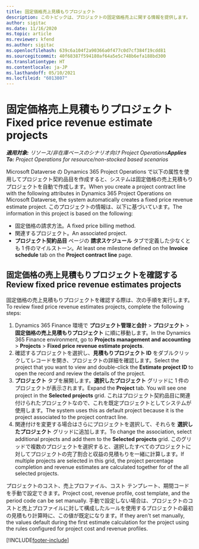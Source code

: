 ```yaml
---
title: 固定価格売上見積もりプロジェクト
description: このトピックは、プロジェクトの固定価格売上に関する情報を提供します。
author: sigitac
ms.date: 11/16/2020
ms.topic: article
ms.reviewer: kfend
ms.author: sigitac
ms.openlocfilehash: 639c6a104f2a90366a0f477c0d7cf384f19cdd81
ms.sourcegitcommit: 40f68387f594180af64a5e5c748b6efa188bd300
ms.translationtype: HT
ms.contentlocale: ja-JP
ms.lasthandoff: 05/10/2021
ms.locfileid: "6013807"
---
```

# <a name="fixed-price-revenue-estimate-projects"></a><span data-ttu-id="f8ceb-103">固定価格売上見積もりプロジェクト</span><span class="sxs-lookup"><span data-stu-id="f8ceb-103">Fixed price revenue estimate projects</span></span> 

<span data-ttu-id="f8ceb-104">_**適用対象:** リソース/非在庫ベースのシナリオ向け Project Operations_</span><span class="sxs-lookup"><span data-stu-id="f8ceb-104">_**Applies To:** Project Operations for resource/non-stocked based scenarios_</span></span>

<span data-ttu-id="f8ceb-105">Microsoft Dataverse の Dynamics 365 Project Operations で以下の属性を使用してプロジェクト契約品目を作成すると、システムは固定価格の売上見積もりプロジェクトを自動で作成します。</span><span class="sxs-lookup"><span data-stu-id="f8ceb-105">When you create a project contract line with the following attributes in Dynamics 365 Project Operations on Microsoft Dataverse, the system automatically creates a fixed price revenue estimate project.</span></span> <span data-ttu-id="f8ceb-106">このプロジェクトの情報は、以下に基づいています。</span><span class="sxs-lookup"><span data-stu-id="f8ceb-106">The information in this project is based on the following:</span></span>

  - <span data-ttu-id="f8ceb-107">固定価格の請求方法。</span><span class="sxs-lookup"><span data-stu-id="f8ceb-107">A fixed price billing method.</span></span>
  - <span data-ttu-id="f8ceb-108">関連するプロジェクト。</span><span class="sxs-lookup"><span data-stu-id="f8ceb-108">An associated project.</span></span>
  - <span data-ttu-id="f8ceb-109">**プロジェクト契約品目** ページの **請求スケジュール** タブで定義した少なくとも 1 件のマイルストーン。</span><span class="sxs-lookup"><span data-stu-id="f8ceb-109">At least one milestone defined on the **Invoice schedule** tab on the **Project contract line** page.</span></span>

## <a name="review-fixed-price-revenue-estimates-projects"></a><span data-ttu-id="f8ceb-110">固定価格の売上見積もりプロジェクトを確認する</span><span class="sxs-lookup"><span data-stu-id="f8ceb-110">Review fixed price revenue estimates projects</span></span>
<span data-ttu-id="f8ceb-111">固定価格の売上見積もりプロジェクトを確認する際は、次の手順を実行します。</span><span class="sxs-lookup"><span data-stu-id="f8ceb-111">To review fixed price revenue estimates projects, complete the following steps:</span></span>

1. <span data-ttu-id="f8ceb-112">Dynamics 365 Finance 環境で **プロジェクト管理と会計** > **プロジェクト** > **固定価格の売上見積もりプロジェクト** に順に移動します。</span><span class="sxs-lookup"><span data-stu-id="f8ceb-112">In the Dynamics 365 Finance environment, go to **Projects management and accounting** > **Projects** > **Fixed price revenue estimate projects**.</span></span>
2. <span data-ttu-id="f8ceb-113">確認するプロジェクトを選択し、**見積もりプロジェクト ID** をダブルクリックしてレコードを開き、プロジェクトの詳細を確認します。</span><span class="sxs-lookup"><span data-stu-id="f8ceb-113">Select the project that you want to view and double-click the **Estimate project ID** to open the record and review the details of the project.</span></span>
3. <span data-ttu-id="f8ceb-114">**プロジェクト** タブを展開します。**選択したプロジェクト** グリッドに 1 件のプロジェクトが表示されます。</span><span class="sxs-lookup"><span data-stu-id="f8ceb-114">Expand the **Project** tab. You will see one project in the **Selected projects** grid.</span></span> <span data-ttu-id="f8ceb-115">これはプロジェクト契約品目に関連付けられたプロジェクトなので、これを既定プロジェクトとしてシステムが使用します。</span><span class="sxs-lookup"><span data-stu-id="f8ceb-115">The system uses this as default project because it is the project associated to the project contract line.</span></span> 
4. <span data-ttu-id="f8ceb-116">関連付けを変更する場合はさらにプロジェクトを選択して、それらを **選択したプロジェクト** グリッドに追加します。</span><span class="sxs-lookup"><span data-stu-id="f8ceb-116">To change the association, select additional projects and add them to the **Selected projects** grid.</span></span> <span data-ttu-id="f8ceb-117">このグリッドで複数のプロジェクトを選択すると、選択したすべてのプロジェクトに対してプロジェクトの完了割合と収益の見積もりを一緒に計算します。</span><span class="sxs-lookup"><span data-stu-id="f8ceb-117">If multiple projects are selected in this grid, the project percentage completion and revenue estimates are calculated together for of the all selected projects.</span></span>

  <span data-ttu-id="f8ceb-118">プロジェクトのコスト、売上プロファイル、コスト テンプレート、期間コードを手動で設定できます。</span><span class="sxs-lookup"><span data-stu-id="f8ceb-118">Project cost, revenue profile, cost template, and the period code can be set manually.</span></span> <span data-ttu-id="f8ceb-119">手動で設定しない場合は、プロジェクトのコストと売上プロファイルに対して構成したルールを使用するプロジェクトの最初の見積もり計算時に、この値が既定になります。</span><span class="sxs-lookup"><span data-stu-id="f8ceb-119">If they aren't set manually, the values default during the first estimate calculation for the project using the rules configured for project cost and revenue profiles.</span></span>



[!INCLUDE[footer-include](../includes/footer-banner.md)]